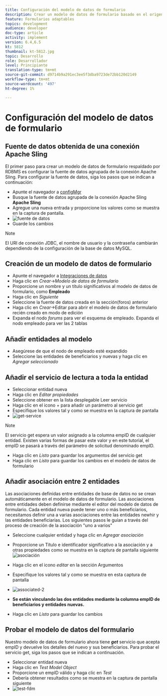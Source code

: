 ```yaml
---
title: Configuración del modelo de datos de formulario
description: Crear un modelo de datos de formulario basado en el origen de datos RDBMS
feature: Formularios adaptables
topics: development
audience: developer
doc-type: article
activity: implement
version: 6.4,6.5
kt: 5812
thumbnail: kt-5812.jpg
topic: Desarrollo
role: Desarrollador
level: Principiante
translation-type: tm+mt
source-git-commit: d9714b9a291ec3ee5f3dba9723de72bb120d2149
workflow-type: tm+mt
source-wordcount: '497'
ht-degree: 1%

---
```




# Configuración del modelo de datos de formulario

## Fuente de datos obtenida de una conexión Apache Sling

El primer paso para crear un modelo de datos de formulario respaldado por RDBMS es configurar la fuente de datos agrupada de la conexión Apache Sling. Para configurar la fuente de datos, siga los pasos que se indican a continuación:

* Apunte el navegador a [configMgr](http://localhost:4502/system/console/configMgr)
* Busque la fuente de datos agrupada de la conexión Apache Sling **Apache Sling**
* Agregue una nueva entrada y proporcione los valores como se muestra en la captura de pantalla.
* ![fuente de datos](assets/data-source.png)
* Guarde los cambios

>[!NOTE]
>El URI de conexión JDBC, el nombre de usuario y la contraseña cambiarán dependiendo de la configuración de la base de datos MySQL.


## Creación de un modelo de datos de formulario

* Apunte el navegador a [Integraciones de datos](http://localhost:4502/aem/forms.html/content/dam/formsanddocuments-fdm)
* Haga clic en _Crear_->_Modelo de datos de formulario_
* Proporcione un nombre y un título significativos al modelo de datos de formulario, como **Empleado**
* Haga clic en _Siguiente_
* Seleccione la fuente de datos creada en la sección(foros) anterior
* Haga clic en _Crear_->Editar para abrir el modelo de datos de formulario recién creado en modo de edición
* Expanda el nodo _forums_ para ver el esquema de empleado. Expanda el nodo empleado para ver las 2 tablas

## Añadir entidades al modelo

* Asegúrese de que el nodo de empleado esté expandido
* Seleccione las entidades de beneficiarios y nuevas y haga clic en _Agregar seleccionado_

## Añadir el servicio de lectura a toda la entidad

* Seleccionar entidad nueva
* Haga clic en _Editar propiedades_
* Seleccione obtener en la lista desplegable Leer servicio
* Haga clic en el icono + para añadir un parámetro al servicio get
* Especifique los valores tal y como se muestra en la captura de pantalla
* ![get-service](assets/get-service.png)
>[!NOTE]
> El servicio get espera un valor asignado a la columna empID de cualquier entidad. Existen varias formas de pasar este valor y en este tutorial, el empID se pasará a través del parámetro de solicitud denominado empID.
* Haga clic en _Listo_ para guardar los argumentos del servicio get
* Haga clic en _Listo_ para guardar los cambios en el modelo de datos de formulario

## Añadir asociación entre 2 entidades

Las asociaciones definidas entre entidades de base de datos no se crean automáticamente en el modelo de datos de formulario. Las asociaciones entre entidades deben definirse mediante el editor del modelo de datos de formulario. Cada entidad nueva puede tener uno o más beneficiarios, necesitamos definir una a varias asociaciones entre las entidades newhir y las entidades beneficiarias.
Los siguientes pasos le guían a través del proceso de creación de la asociación &quot;uno a varios&quot;

* Seleccione cualquier entidad y haga clic en _Agregar asociación_
* Proporcione un Título e identificador significativo a la asociación y a otras propiedades como se muestra en la captura de pantalla siguiente
   ![asociación](assets/association-entities-1.png)

* Haga clic en el icono _editar_ en la sección Argumentos

* Especifique los valores tal y como se muestra en esta captura de pantalla
* ![associated-2](assets/association-entities.png)
* **Se están vinculando las dos entidades mediante la columna empID de beneficiarios y entidades nuevas.**
* Haga clic en _Listo_ para guardar los cambios

## Probar el modelo de datos del formulario

Nuestro modelo de datos de formulario ahora tiene **_get_** servicio que acepta empID y devuelve los detalles del nuevo y sus beneficiarios. Para probar el servicio get, siga los pasos que se indican a continuación.

* Seleccionar entidad nueva
* Haga clic en _Test Model Object_
* Proporcione un empID válido y haga clic en _Test_
* Debería obtener resultados como se muestra en la captura de pantalla siguiente
* ![test-fdm](assets/test-form-data-model.png)
